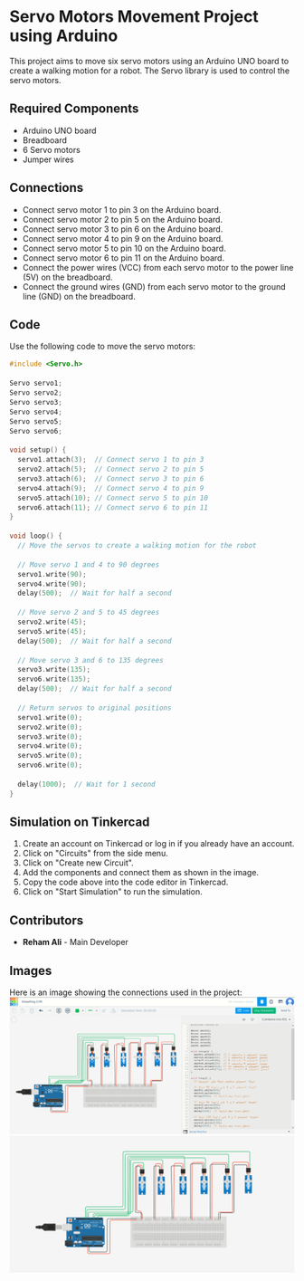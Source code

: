 # Servo Motors Movement Project using Arduino
This project aims to move six servo motors using an Arduino UNO board to create a walking motion for a robot. The Servo library is used to control the servo motors.

## Required Components
- Arduino UNO board
- Breadboard
- 6 Servo motors
- Jumper wires

## Connections
- Connect servo motor 1 to pin 3 on the Arduino board.
- Connect servo motor 2 to pin 5 on the Arduino board.
- Connect servo motor 3 to pin 6 on the Arduino board.
- Connect servo motor 4 to pin 9 on the Arduino board.
- Connect servo motor 5 to pin 10 on the Arduino board.
- Connect servo motor 6 to pin 11 on the Arduino board.
- Connect the power wires (VCC) from each servo motor to the power line (5V) on the breadboard.
- Connect the ground wires (GND) from each servo motor to the ground line (GND) on the breadboard.

## Code
Use the following code to move the servo motors:

```cpp
#include <Servo.h>

Servo servo1;
Servo servo2;
Servo servo3;
Servo servo4;
Servo servo5;
Servo servo6;

void setup() {
  servo1.attach(3);  // Connect servo 1 to pin 3
  servo2.attach(5);  // Connect servo 2 to pin 5
  servo3.attach(6);  // Connect servo 3 to pin 6
  servo4.attach(9);  // Connect servo 4 to pin 9
  servo5.attach(10); // Connect servo 5 to pin 10
  servo6.attach(11); // Connect servo 6 to pin 11
}

void loop() {
  // Move the servos to create a walking motion for the robot

  // Move servo 1 and 4 to 90 degrees
  servo1.write(90);
  servo4.write(90);
  delay(500);  // Wait for half a second

  // Move servo 2 and 5 to 45 degrees
  servo2.write(45);
  servo5.write(45);
  delay(500);  // Wait for half a second

  // Move servo 3 and 6 to 135 degrees
  servo3.write(135);
  servo6.write(135);
  delay(500);  // Wait for half a second

  // Return servos to original positions
  servo1.write(0);
  servo2.write(0);
  servo3.write(0);
  servo4.write(0);
  servo5.write(0);
  servo6.write(0);

  delay(1000);  // Wait for 1 second
}
```

## Simulation on Tinkercad
1. Create an account on Tinkercad or log in if you already have an account.
2. Click on "Circuits" from the side menu.
3. Click on "Create new Circuit".
4. Add the components and connect them as shown in the image.
5. Copy the code above into the code editor in Tinkercad.
6. Click on "Start Simulation" to run the simulation.

## Contributors
- **Reham Ali** - Main Developer

## Images
Here is an image showing the connections used in the project:
![Project Connections](https://github.com/reham-ali102/Servo-Motors-Movement/blob/main/Servo-Moving.PNG)
![Project Connections](https://github.com/reham-ali102/Servo-Motors-Movement/blob/main/servo.PNG)
```


